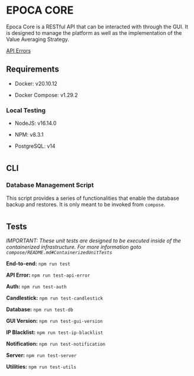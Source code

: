 # EPOCA CORE

Epoca Core is a RESTful API that can be interacted with through the GUI. It is designed to manage the platform as well as the implementation of the Value Averaging Strategy.


[API Errors](./API_ERRORS.md)


## Requirements

- Docker: v20.10.12

- Docker Compose: v1.29.2




### Local Testing

- NodeJS: v16.14.0

- NPM: v8.3.1

- PostgreSQL: v14





#
## CLI

### Database Management Script

This script provides a series of functionalities that enable the database backup and restores. It is only meant to be invoked from `compose`.





#
## Tests

*IMPORTANT: These unit tests are designed to be executed inside of the containerized infrastructure. For more information goto `compose/README.md#ContainerizedUnitTests`*

**End-to-end:** `npm run test`

**API Error:** `npm run test-api-error`

**Auth:** `npm run test-auth`

**Candlestick:** `npm run test-candlestick`

**Database:** `npm run test-db`

**GUI Version:** `npm run test-gui-version`

**IP Blacklist:** `npm run test-ip-blacklist`

**Notification:** `npm run test-notification`

**Server:** `npm run test-server`

**Utilities:** `npm run test-utils`